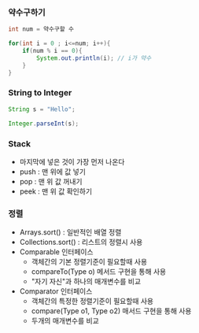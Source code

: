 
### 약수구하기
``` java
int num = 약수구할 수

for(int i = 0 ; i<=num; i++){
    if(num % i == 0){
        System.out.println(i); // i가 약수
    }
}
```

###
### String to Integer
``` java
String s = "Hello";

Integer.parseInt(s);
```

###
### Stack
- 마지막에 넣은 것이 가장 먼저 나온다 
- push : 맨 위에 값 넣기
- pop : 맨 위 값 꺼내기
- peek : 맨 위 값 확인하기

###
### 정렬 
- Arrays.sort() : 일반적인 배열 정렬
- Collections.sort() : 리스트의 정렬시 사용
- Comparable 인터페이스 
    - 객체간의 기본 정렬기준이 필요할때 사용
    - compareTo(Type o) 메서드 구현을 통해 사용
    - "자기 자신"과 하나의 매개변수를 비교
- Comparator 인터페이스
    - 객체간의 특정한 정렬기준이 필요할때 사용
    - compare(Type o1, Type o2) 매서드 구현을 통해 사용
    - 두개의 매개변수를 비교